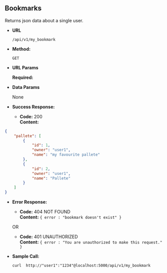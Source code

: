 **Bookmarks**
----
  Returns json data about a single user.

* **URL**

  `/api/v1/my_bookmark`

* **Method:**

  `GET`
  
*  **URL Params**

   **Required:**
 
   

* **Data Params**

  None

* **Success Response:**

  * **Code:** 200 <br />
    **Content:**
```json
{
    "pallete": [
        {
            "id": 1,
            "owner": "user1",
            "name": "my favourite pallete"
        },
        {
            "id": 2,
            "owner": "user1",
            "name": "Pallete"
        }
    ]
}
```
 
* **Error Response:**

  * **Code:** 404 NOT FOUND <br />
    **Content:** `{ error : "bookmark doesn't exist" }`

  OR

  * **Code:** 401 UNAUTHORIZED <br />
    **Content:** `{ error : "You are unauthorized to make this request." }`

* **Sample Call:**

  ```
  curl  http://"user1":"1234"@localhost:5000/api/v1/my_bookmark
  ```